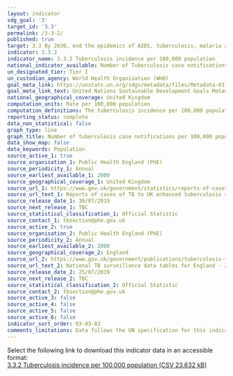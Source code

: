 ```yaml
---
layout: indicator
sdg_goal: '3'
target_id: '3.3'
permalink: /3-3-2/
published: true
target: 3.3 By 2030, end the epidemics of AIDS, tuberculosis, malaria and neglected tropical diseases and combat hepatitis, water-borne diseases and other communicable diseases
indicator: 3.3.2
indicator_name: 3.3.2 Tuberculosis incidence per 100,000 population
national_indicator_available: Number of Tuberculosis case notifications per 100,000 population
un_designated_tier: Tier I
un_custodian_agency: World Health Organisation (WHO)
goal_meta_link: https://unstats.un.org/sdgs/metadata/files/Metadata-03-03-02.pdf
goal_meta_link_text: United Nations Sustainable Development Goals Metadata (PDF 216 KB)
national_geographical_coverage: United Kingdom
computation_units: Rate per 100,000 population
computation_definitions: The tuberculosis incidence per 100,000 population as defined as the estimated number of new and relapse TB cases (all forms of TB, including cases in people living with HIV) arising in a given year, expressed as a rate per 100 000 population.
reporting_status: complete
data_non_statistical: false
graph_type: line
graph_title: Number of tuberculosis case notifications per 100,000 population
data_show_map: false
data_keywords: Population
source_active_1: true
source_organisation_1: Public Health England (PHE)
source_periodicity_1: Annual
source_earliest_available_1: 2000
source_geographical_coverage_1: United Kingdom
source_url_1: https://www.gov.uk/government/statistics/reports-of-cases-of-tb-to-uk-enhanced-tuberculosis-surveillance-systems
source_url_text_1: Reports of cases of TB to UK enhanced tuberculosis surveillance systems
source_release_date_1: 30/07/2019
source_next_release_1: TBC
source_statistical_classification_1: Official Statistic
source_contact_1: tbsection@phe.gov.uk
source_active_2: true
source_organisation_2: Public Health England (PHE)
source_periodicity_2: Annual
source_earliest_available_2: 2000
source_geographical_coverage_2: England
source_url_2: https://www.gov.uk/government/publications/tuberculosis-tb-in-england-surveillance-data
source_url_text_2: National TB surveillance data tables for England - 2000 to 2017
source_release_date_2: 25/07/2019
source_next_release_2: TBC
source_statistical_classification_2: Official Statistic
source_contact_2: tbsection@phe.gov.uk
source_active_3: false
source_active_4: false
source_active_5: false
source_active_6: false
indicator_sort_order: 03-03-02
comments_limitations: Data follows the UN specification for this indicator. This indicator has been identified in collaboration with topic experts.
---
```

Select the following link to download this indicator data in an accessible format:<br>[3.3.2 Tuberculosis incidence per 100,000 population (CSV 23.632 kB)](https://sustainabledevelopment-uk.github.io/sdg-data/data/3-3-2.csv)